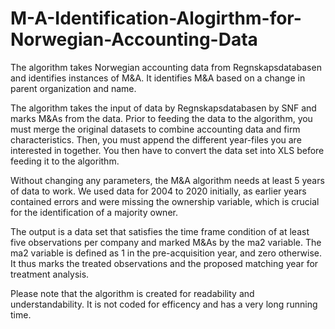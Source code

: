 # M-A-Identification-Alogirthm-for-Norwegian-Accounting-Data
The algorithm takes Norwegian accounting data from Regnskapsdatabasen and identifies instances of M&amp;A. It identifies M&amp;A based on a change in parent organization and name. 

The algorithm takes the input of data by Regnskapsdatabasen by SNF and marks M&As from the data. Prior to feeding the data to the algorithm, you must merge the original datasets to combine accounting data and firm characteristics. Then, you must append the different year-files you are interested in together. You then have to convert the data set into XLS before feeding it to the algorithm.

Without changing any parameters, the M&A algorithm needs at least 5 years of data to work. We used data for 2004 to 2020 initially, as earlier years contained errors and were missing the ownership variable, which is crucial for the identification of a majority owner.

The output is a data set that satisfies the time frame condition of at least five observations per company and marked M&As by the ma2 variable. The ma2 variable is defined as 1 in the pre-acquisition year, and zero otherwise. It thus marks the treated observations and the proposed matching year for treatment analysis.

Please note that the algorithm is created for readability and understandability. It is not coded for efficency and has a very long running time.
